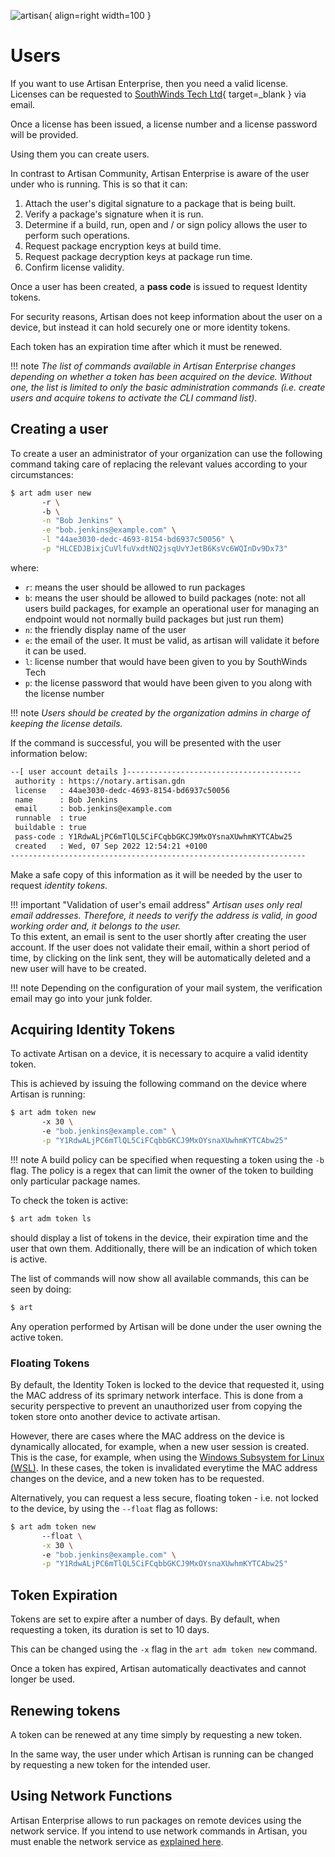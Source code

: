 ![artisan](../img/artisan.png){ align=right width=100 }

# Users

If you want to use Artisan Enterprise, then you need a valid license. 
Licenses can be requested to [SouthWinds Tech Ltd](https://southwinds.io/page/contact){ target=_blank } via email.

Once a license has been issued, a license number and a license password will be provided.

Using them you can create users. 

In contrast to Artisan Community, Artisan Enterprise is aware of
the user under who is running. This is so that it can:

1. Attach the user's digital signature to a package that is being built.
2. Verify a package's signature when it is run.
3. Determine if a build, run, open and / or sign policy allows the user to perform such operations.
4. Request package encryption keys at build time.
5. Request package decryption keys at package run time.
6. Confirm license validity.

Once a user has been created, a **pass code** is issued to request Identity tokens.

For security reasons, Artisan does not keep information about the user on a device, but instead 
it can hold securely one or more identity tokens. 

Each token has an expiration time after which it must be renewed.

!!! note
    _The list of commands available in Artisan Enterprise changes depending on
    whether a token has been acquired on the device.
    Without one, the list is limited to only the basic administration commands 
    (i.e. create users and acquire tokens to activate the CLI command list)._

## Creating a user

To create a user an administrator of your organization can use the following command 
taking care of replacing the relevant values according to your circumstances:

```bash
$ art adm user new 
       -r \ 
       -b \
       -n "Bob Jenkins" \
       -e "bob.jenkins@example.com" \
       -l "44ae3030-dedc-4693-8154-bd6937c50056" \
       -p "HLCEDJBixjCuVlfuVxdtNQ2jsqUvYJetB6KsVc6WQInDv9Dx73"
```

where:

- `r`: means the user should be allowed to run packages
- `b`: means the user should be allowed to build packages (note: not all users build packages, for example an operational user for managing an endpoint would not normally build packages but just run them)
- `n`: the friendly display name of the user
- `e`: the email of the user. It must be valid, as artisan will validate it before it can be used.
- `l`: license number that would have been given to you by SouthWinds Tech
- `p`: the license password that would have been given to you along with the license number

!!! note
    _Users should be created by the organization admins in charge of keeping the license details._

If the command is successful, you will be presented with the user information below:

```bash
--[ user account details ]---------------------------------------
 authority : https://notary.artisan.gdn
 license   : 44ae3030-dedc-4693-8154-bd6937c50056 
 name      : Bob Jenkins
 email     : bob.jenkins@example.com
 runnable  : true
 buildable : true
 pass-code : Y1RdwALjPC6mTlQL5CiFCqbbGKCJ9MxOYsnaXUwhmKYTCAbw25
 created   : Wed, 07 Sep 2022 12:54:21 +0100
------------------------------------------------------------------
```

Make a safe copy of this information as it will be needed by the user to request _identity tokens_.

!!! important "Validation of user's email address"
    _Artisan uses only real email addresses. Therefore, it needs to verify
    the address is valid, in good working order and, it belongs to the user._<br>
    To this extent, an email is sent to the user shortly after creating the user account.
    If the user does not validate their email, within a short period of time, by clicking on the link sent, they will be automatically deleted
    and a new user will have to be created.


!!! note
    Depending on the configuration of your mail system, the verification email may go into your junk folder.

## Acquiring Identity Tokens

To activate Artisan on a device, it is necessary to acquire a valid identity token.

This is achieved by issuing the following command on the device where Artisan is running:

```bash
$ art adm token new 
       -x 30 \ 
       -e "bob.jenkins@example.com" \
       -p "Y1RdwALjPC6mTlQL5CiFCqbbGKCJ9MxOYsnaXUwhmKYTCAbw25"
```

!!! note
    A build policy can be specified when requesting a token using the `-b` flag.
    The policy is a regex that can limit the owner of the token to building only particular package names.

To check the token is active:

```bash
$ art adm token ls
```

should display a list of tokens in the device, their expiration time and the user that own them.
Additionally, there will be an indication of which token is active.

The list of commands will now show all available commands, this can be seen by doing:

```bash
$ art
```

Any operation performed by Artisan will be done under the user owning the active token.

### Floating Tokens

By default, the Identity Token is locked to the device that requested it, using the MAC address of its sprimary network interface.
This is done from a security perspective to prevent an unauthorized user from copying the token store onto another device to activate artisan.

However, there are cases where the MAC address on the device is dynamically allocated, for example, when a new user session is created. This is the case, for example, when using the [Windows Subsystem for Linux (WSL)](https://learn.microsoft.com/en-us/windows/wsl/).
In these cases, the token is invalidated everytime the MAC address changes on the device, and a new token has to be requested.

Alternatively, you can request a less secure, floating  token - i.e. not locked to the device, by using the `--float` flag as follows:

```bash
$ art adm token new 
       --float \
       -x 30 \ 
       -e "bob.jenkins@example.com" \
       -p "Y1RdwALjPC6mTlQL5CiFCqbbGKCJ9MxOYsnaXUwhmKYTCAbw25"
```

## Token Expiration

Tokens are set to expire after a number of days. By default, when requesting a token, its duration is set to 10 days.

This can be changed using the `-x` flag in the  `art adm token new` command.

Once a token has expired, Artisan automatically deactivates and cannot longer be used.

## Renewing tokens

A  token can be renewed at any time simply by requesting a new token.

In the same way, the user under which Artisan is running can be changed  by requesting a new token for the intended user.

## Using Network Functions

Artisan Enterprise allows to run packages on remote devices using the network service. 
If you intend to use network commands in Artisan, you must enable the network service as [explained here](network_service.md).